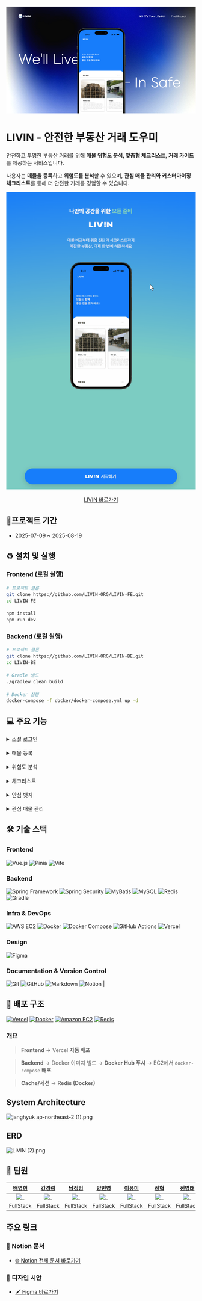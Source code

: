 ![livin_cover.png](src%2Fmain%2Fresources%2Fimage%2Flivin_cover.png)

# LIVIN - 안전한 부동산 거래 도우미

안전하고 투명한 부동산 거래를 위해 **매물 위험도 분석, 맞춤형 체크리스트, 거래 가이드**를 제공하는 서비스입니다.

사용자는 **매물을 등록**하고 **위험도를 분석**할 수 있으며, **관심 매물 관리와 커스터마이징 체크리스트**를 통해 더 안전한 거래를 경험할 수 있습니다.

<div align="center">

![landing.gif](src%2Fmain%2Fresources%2Fimage%2Flanding.gif)
</div>

<p align="center">
  <a href="https://livin-fe.vercel.app/landing" target="_blank" rel="noopener noreferrer">
    LIVIN 바로가기
  </a>
</p>

## 📆프로젝트 기간

- 2025-07-09 ~ 2025-08-19

## ⚙️ 설치 및 실행

### Frontend (로컬 실행)

```bash
# 프로젝트 클론
git clone https://github.com/LIVIN-ORG/LIVIN-FE.git
cd LIVIN-FE

npm install
npm run dev
```

### Backend (로컬 실행)

```bash
# 프로젝트 클론
git clone https://github.com/LIVIN-ORG/LIVIN-BE.git
cd LIVIN-BE

# Gradle 빌드
./gradlew clean build

# Docker 실행
docker-compose -f docker/docker-compose.yml up -d
```

## 💻 주요 기능

<details>
<summary>소셜 로그인</summary>

> 카카오 · 네이버 OAuth2 소셜 로그인

<div align="center">

  ![로그인 화면](src/main/resources/image/login_image.png)
</div>
</details>
<br/>

<details>
<summary>매물 등록</summary>

> 임대인 매물 등록

<div align="center">

  ![매물등록](src%2Fmain%2Fresources%2Fimage%2Fproperty_add.gif)
</div>
</details>
<br/>

<details>
<summary>위험도 분석</summary>

> 근저당권, 소유주와 임대인 일치 여부, 위반 건축물 여부, 전세가율로 매물의 위험도를 분석

<div align="center">

![risk_analysis1.png](src%2Fmain%2Fresources%2Fimage%2Frisk_analysis1.png)
![risk_analysis2.png](src%2Fmain%2Fresources%2Fimage%2Frisk_analysis2.png)
</div>
</details>
<br/>

<details>
<summary>체크리스트</summary>

> 매물의 확인하고 싶은 사항을 담는 체크리스트 생성  
> 나만의 항목을 생성하여 체크리스트 작성  
> 특정 체크리스트가 적용된 매물 조회 가능
<div align="center">

![checklist.gif](src%2Fmain%2Fresources%2Fimage%2Fchecklist.gif)
</div>
</details>
<br/>

<details>
<summary>안심 뱃지</summary>

> 안심 뱃지 클릭 시 위험도 분석 결과 제공
<div align="center">

![risk_alanysis_report.gif](src%2Fmain%2Fresources%2Fimage%2Frisk_alanysis_report.gif)
</div>
</details>
<br/>

<details>
<summary>관심 매물 관리</summary>

> 매물 즐겨찾기 및 조회
<div align="center">

![favorite_property.gif](src%2Fmain%2Fresources%2Fimage%2Ffavorite_property.gif)
</div>
</details>

## 🛠️ 기술 스택

### Frontend

![Vue.js](https://img.shields.io/badge/Vue.js-4FC08D?style=for-the-badge&logo=vue.js&logoColor=white)
![Pinia](https://img.shields.io/badge/Pinia-FFE600?style=for-the-badge&logo=pinia&logoColor=white)
![Vite](https://img.shields.io/badge/Vite-646CFF?style=for-the-badge&logo=vite&logoColor=white)

### Backend

![Spring Framework](https://img.shields.io/badge/Spring%20Framework-6DB33F?style=for-the-badge&logo=spring&logoColor=white)
![Spring Security](https://img.shields.io/badge/Spring%20Security-6DB33F?style=for-the-badge&logo=springsecurity&logoColor=white)
![MyBatis](https://img.shields.io/badge/MyBatis-ED8B00?style=for-the-badge)
![MySQL](https://img.shields.io/badge/MySQL-4479A1?style=for-the-badge&logo=mysql&logoColor=white)
![Redis](https://img.shields.io/badge/Redis-DC382D?style=for-the-badge&logo=redis&logoColor=white)
![Gradle](https://img.shields.io/badge/Gradle-02303A?style=for-the-badge&logo=gradle&logoColor=white)

### Infra & DevOps

![AWS EC2](https://img.shields.io/badge/AWS%20EC2-FF9900?style=for-the-badge&logo=amazonaws&logoColor=white)
![Docker](https://img.shields.io/badge/Docker-2496ED?style=for-the-badge&logo=docker&logoColor=white)
![Docker Compose](https://img.shields.io/badge/Docker%20Compose-2496ED?style=for-the-badge&logo=docker&logoColor=white)
![GitHub Actions](https://img.shields.io/badge/GitHub%20Actions-2088FF?style=for-the-badge&logo=githubactions&logoColor=white)
![Vercel](https://img.shields.io/badge/Vercel-000000?style=for-the-badge&logo=vercel&logoColor=white)

### Design

![Figma](https://img.shields.io/badge/Figma-F24E1E?style=for-the-badge&logo=figma&logoColor=white)

### Documentation & Version Control

![Git](https://img.shields.io/badge/Git-F05032?style=for-the-badge&logo=git&logoColor=white)
![GitHub](https://img.shields.io/badge/GitHub-181717?style=for-the-badge&logo=github&logoColor=white)
![Markdown](https://img.shields.io/badge/Markdown-000000?style=for-the-badge&logo=markdown&logoColor=white)
![Notion](https://img.shields.io/badge/Notion-000000?style=for-the-badge&logo=notion&logoColor=white)
|

## 🚀 배포 구조

[![Vercel](https://img.shields.io/badge/Vercel-000000?style=for-the-badge&logo=vercel&logoColor=white)](#)
[![Docker](https://img.shields.io/badge/Docker-2496ED?style=for-the-badge&logo=docker&logoColor=white)](#)
[![Amazon EC2](https://img.shields.io/badge/AWS%20EC2-FF9900?style=for-the-badge&logo=amazonaws&logoColor=white)](#)
[![Redis](https://img.shields.io/badge/Redis-DC382D?style=for-the-badge&logo=redis&logoColor=white)](#)

### 개요

> **Frontend** → Vercel **자동 배포**

> **Backend** → Docker 이미지 빌드 → **Docker Hub 푸시** → EC2에서 `docker-compose` **배포**

> **Cache/세션** → **Redis (Docker)**

## System Architecture

![janghyuk ap-northeast-2 (1).png](..%2F..%2F..%2FDownloads%2Fjanghyuk%20ap-northeast-2%20%281%29.png)

## ERD

![LIVIN (2).png](..%2F..%2F..%2FDownloads%2FLIVIN%20%282%29.png)

## 👥 팀원

|               [배영현](https://github.com/Youngbae1126)               |               [강경림](https://github.com/KyungLim11)               |               [남정범](https://github.com/imnjb)               |               [양민영](https://github.com/Minyoung06)               |               [이유미](https://github.com/ll-04)               |                [장혁](https://github.com/jjang0308)                |               [전영태](https://github.com/JeonYeongtae)               |               [조아빈](https://github.com/whdkqls122)               |
| :-------------------------------------------------------------------: | :-----------------------------------------------------------------: | :------------------------------------------------------------: | :-----------------------------------------------------------------: | :------------------------------------------------------------: | :----------------------------------------------------------------: | :-------------------------------------------------------------------: | :-----------------------------------------------------------------: |
| <img src="https://github.com/Youngbae1126.png" width="200px" alt="_"> | <img src="https://github.com/KyungLim11.png" width="200px" alt="_"> | <img src="https://github.com/imnjb.png" width="200px" alt="_"> | <img src="https://github.com/Minyoung06.png" width="200px" alt="_"> | <img src="https://github.com/ll-04.png" width="200px" alt="_"> | <img src="https://github.com/jjang0308.png" width="200px" alt="_"> | <img src="https://github.com/JeonYeongtae.png" width="200px" alt="_"> | <img src="https://github.com/whdkqls122.png" width="200px" alt="_"> |
|                               FullStack                               |                              FullStack                              |                           FullStack                            |                              FullStack                              |                           FullStack                            |                             FullStack                              |                               FullStack                               |                              FullStack                              |

## 주요 링크

### 📑 Notion 문서

- [🌐 Notion 전체 문서 바로가기](https://www.notion.so/youngbae1126/KB-20-1-2253d9b5054a807694cfd743a6db482c)

### 🎨 디자인 시안

- [🖌️ Figma 바로가기](https://www.figma.com/design/CNyHyGkOsdD4HWwRa98waf/%EB%B0%A9%EA%B5%AC%EC%84%9D%EB%9E%A9--20%EB%B0%98-1%ED%8C%80--%ED%94%BC%EA%B7%B8%EB%A7%88?node-id=257-4636&p=f&t=QWnhw68SKXGqkiv1-0)
